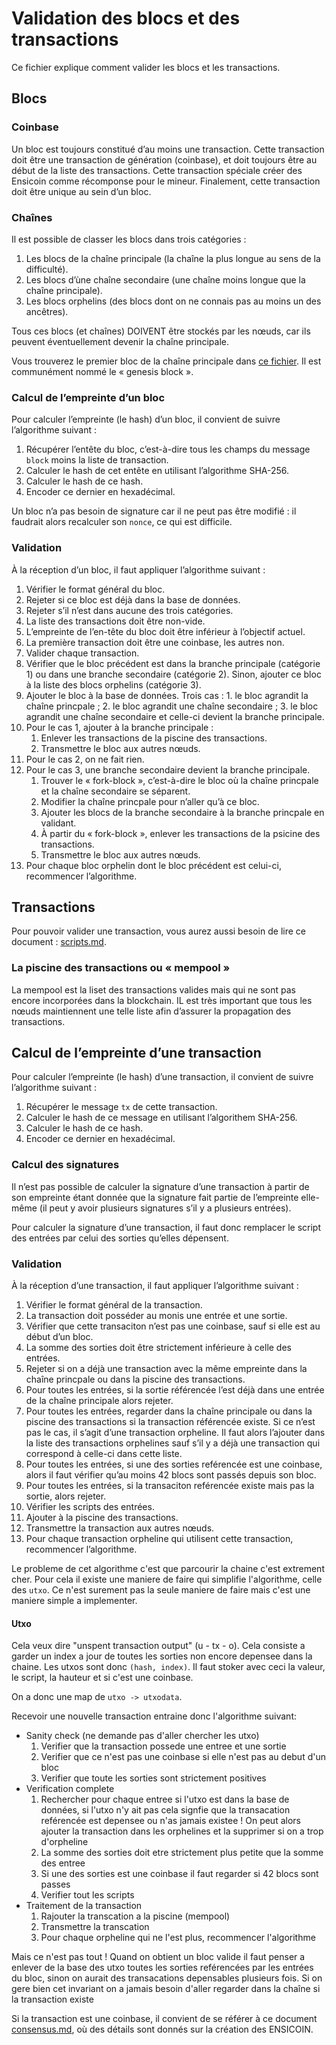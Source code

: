# Validation des blocs et des transactions

Ce fichier explique comment valider les blocs et les transactions.

## Blocs

### Coinbase

Un bloc est toujours constitué d’au moins une transaction. Cette transaction doit être une transaction de génération (coinbase), et doit toujours être au début de la liste des transactions. Cette transaction spéciale créer des Ensicoin comme récomponse pour le mineur. Finalement, cette transaction doit être unique au sein d’un bloc.

### Chaînes

Il est possible de classer les blocs dans trois catégories :

1. Les blocs de la chaîne principale (la chaîne la plus longue au sens de la difficulté).
2. Les blocs d’ùne chaîne secondaire (une chaîne moins longue que la chaîne principale).
3. Les blocs orphelins (des blocs dont on ne connais pas au moins un des ancêtres).

Tous ces blocs (et chaînes) DOIVENT être stockés par les nœuds, car ils peuvent éventuellement devenir la chaîne principale.

Vous trouverez le premier bloc de la chaîne principale dans [ce fichier](consensus.md). Il est communément nommé le « genesis block ».

### Calcul de l’empreinte d’un bloc

Pour calculer l’empreinte (le hash) d’un bloc, il convient de suivre l’algorithme suivant :

1. Récupérer l’entête du bloc, c’est-à-dire tous les champs du message `block` moins la liste de transaction.
2. Calculer le hash de cet entête en utilisant l’algorithme SHA-256.
3. Calculer le hash de ce hash.
4. Encoder ce dernier en hexadécimal.

Un bloc n’a pas besoin de signature car il ne peut pas être modifié : il faudrait alors recalculer son `nonce`, ce qui est difficile.

### Validation

À la réception d’un bloc, il faut appliquer l’algorithme suivant :

1. Vérifier le format général du bloc.
2. Rejeter si ce bloc est déjà dans la base de données.
3. Rejeter s’il n’est dans aucune des trois catégories.
4. La liste des transactions doit être non-vide.
5. L’empreinte de l’en-tête du bloc doit être inférieur à l’objectif actuel.
6. La première transaction doit être une coinbase, les autres non.
7. Valider chaque transaction.
8. Vérifier que le bloc précédent est dans la branche principale (catégorie 1) ou dans une branche secondaire (catégorie 2). Sinon, ajouter ce bloc à la liste des blocs orphelins (catégorie 3).
9. Ajouter le bloc à la base de données. Trois cas : 1. le bloc agrandit la chaîne princpale ; 2. le bloc agrandit une chaîne secondaire ; 3. le bloc agrandit une chaîne secondaire et celle-ci devient la branche principale.
10. Pour le cas 1, ajouter à la branche principale :
    1. Enlever les transactions de la piscine des transactions.
    2. Transmettre le bloc aux autres nœuds.
11. Pour le cas 2, on ne fait rien.
12. Pour le cas 3, une branche secondaire devient la branche principale.
    1. Trouver le « fork-block », c’est-à-dire le bloc où la chaîne princpale et la chaîne secondaire se séparent.
    2. Modifier la chaîne princpale pour n’aller qu’à ce bloc.
    3. Ajouter les blocs de la branche secondaire à la branche princpale en validant.
    4. À partir du « fork-block », enlever les transactions de la psicine des transactions.
    5. Transmettre le bloc aux autres nœuds.
13. Pour chaque bloc orphelin dont le bloc précédent est celui-ci, recommencer l’algorithme.

## Transactions

Pour pouvoir valider une transaction, vous aurez aussi besoin de lire ce document : [scripts.md](scripts.md).

### La piscine des transactions ou « mempool »

La mempool est la liset des transactions valides mais qui ne sont pas encore incorporées dans la blockchain. IL est très important que tous les nœuds maintiennent une telle liste afin d’assurer la propagation des transactions.

## Calcul de l’empreinte d’une transaction

Pour calculer l’empreinte (le hash) d’une transaction, il convient de suivre l’algorithme suivant :

1. Récupérer le message `tx` de cette transaction.
2. Calculer le hash de ce message en utilisant l’algorithem SHA-256.
3. Calculer le hash de ce hash.
4. Encoder ce dernier en hexadécimal.

### Calcul des signatures

Il n’est pas possible de calculer la signature d’une transaction à partir de son empreinte étant donnée que la signature fait partie de l’empreinte elle-même (il peut y avoir plusieurs signatures s’il y a plusieurs entrées).

Pour calculer la signature d’une transaction, il faut donc remplacer le script des entrées par celui des sorties qu’elles dépensent.

### Validation

À la réception d’une transaction, il faut appliquer l’algorithme suivant :

1. Vérifier le format général de la transaction.
2. La transaction doit posséder au monis une entrée et une sortie.
3. Vérifier que cette transaciton n’est pas une coinbase, sauf si elle est au début d’un bloc.
4. La somme des sorties doit être strictement inférieure à celle des entrées.
5. Rejeter si on a déjà une transaction avec la même empreinte dans la chaîne princpale ou dans la piscine des transactions.
6. Pour toutes les entrées, si la sortie référencée l’est déjà dans une entrée de la chaîne principale alors rejeter.
7. Pour toutes les entrées, regarder dans la chaîne principale ou dans la piscine des transactions si la transaction référencée existe. Si ce n’est pas le cas, il s’agit d’une transaction orpheline. Il faut alors l’ajouter dans la liste des transactions orphelines sauf s’il y a déjà une transaction qui correspond à celle-ci dans cette liste.
8. Pour toutes les entrées, si une des sorties reférencée est une coinbase, alors il faut vérifier qu’au moins 42 blocs sont passés depuis son bloc.
9. Pour toutes les entrées, si la transaciton reférencée existe mais pas la sortie, alors rejeter.
10. Vérifier les scripts des entrées.
11. Ajouter à la piscine des transactions.
12. Transmettre la transaction aux autres nœuds.
13. Pour chaque transaction orpheline qui utilisent cette transaction, recommencer l’algorithme.

Le probleme de cet algorithme c'est que parcourir la chaine c'est extrement cher. Pour cela il existe une maniere de faire qui simplifie l'algorithme, celle des `utxo`. Ce n'est surement pas la seule maniere de faire mais c'est une maniere simple a implementer.

#### Utxo

Cela veux dire "unspent transaction output" (u - tx - o). Cela consiste a garder un index a jour de toutes les sorties non encore depensee dans la chaine. Les utxos sont donc `(hash, index)`. Il faut stoker avec ceci la valeur, le script, la hauteur et si c'est une coinbase.

On a donc une map de `utxo -> utxodata`.

Recevoir une nouvelle transaction entraine donc l'algorithme suivant:

- Sanity check (ne demande pas d'aller chercher les utxo)
    1. Verifier que la transaction possede une entree et une sortie
    2. Verifier que ce n'est pas une coinbase si elle n'est pas au debut d'un bloc
    3. Verifier que toute les sorties sont strictement positives
- Verification complete
    1. Rechercher pour chaque entree si l'utxo est dans la base de données, si l'utxo n'y ait pas cela signfie que la transacation reférencée est depensee ou n'as jamais existee ! On peut alors ajouter la transaction dans les orphelines et la supprimer si on a trop d'orpheline
    2. La somme des sorties doit etre strictement plus petite que la somme des entree
    3. Si une des sorties est une coinbase il faut regarder si 42 blocs sont passes
    4. Verifier tout les scripts
- Traitement de la transaction
    1. Rajouter la transcation a la piscine (mempool)
    2. Transmettre la transcation
    3. Pour chaque orpheline qui ne l'est plus, recommencer l'algorithme

Mais ce n'est pas tout ! Quand on obtient un bloc valide il faut penser a enlever de la base des utxo toutes les sorties reférencées par les entrées du bloc, sinon on aurait des transacations depensables plusieurs fois. Si on gere bien cet invariant on a jamais besoin d'aller regarder dans la chaîne si la transaction existe

Si la transaction est une coinbase, il convient de se référer à ce document [consensus.md](consensus.md), où des détails sont donnés sur la création des ENSICOIN.
